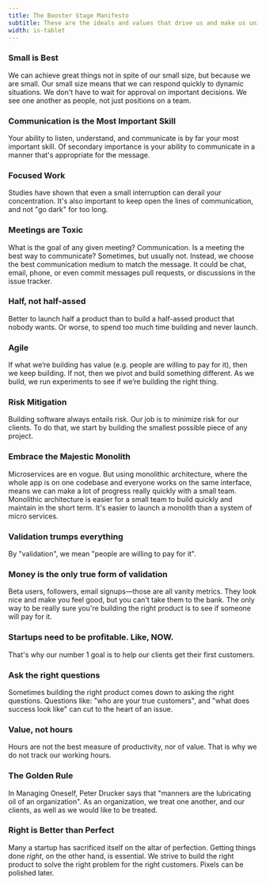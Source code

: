 ```yaml
---
title: The Booster Stage Manifesto
subtitle: These are the ideals and values that drive us and make us unique. 
width: is-tablet
---
```


### Small is Best
We can achieve great things not in spite of our small size, but because we are small. Our small size means that we can respond quickly to dynamic situations. We don't have to wait for approval on important decisions. We see one another as people, not just positions on a team. 

### Communication is the Most Important Skill
Your ability to listen, understand, and communicate is by far your most important skill. Of secondary importance is your ability to communicate in a manner that's appropriate for the message. 

### Focused Work
Studies have shown that even a small interruption can derail your concentration. It's also important to keep open the lines of communication, and not "go dark" for too long. 

### Meetings are Toxic
What is the goal of any given meeting? Communication. Is a meeting the best way to communicate? Sometimes, but usually not. Instead, we choose the best communication medium to match the message. It could be chat, email, phone, or even commit messages pull requests, or discussions in the issue tracker. 

### Half, not half-assed
Better to launch half a product than to build a half-assed product that nobody wants. Or worse, to spend too much time building and never launch. 

### Agile
If what we’re building has value (e.g. people are willing to pay for it), then we keep building. If not, then we pivot and build something different. As we build, we run experiments to see if we’re building the right thing. 

### Risk Mitigation
Building software always entails risk. Our job is to minimize risk for our clients. To do that, we start by building the smallest possible piece of any project. 

### Embrace the Majestic Monolith
Microservices are en vogue. But using monolithic architecture, where the whole app is on one codebase and everyone works on the same interface, means we can make a lot of progress really quickly with a small team. Monolithic architecture is easier for a small team to build quickly and maintain in the short term. It's easier to launch a monolith than a system of micro services. 

### Validation trumps everything
By "validation", we mean "people are willing to pay for it". 

### Money is the only true form of validation
Beta users, followers, email signups—those are all vanity metrics. They look nice and make you feel good, but you can't take them to the bank. The only way to be really sure you're building the right product is to see if someone will pay for it. 

### Startups need to be profitable. Like, NOW. 
That's why our number 1 goal is to help our clients get their first customers. 

### Ask the right questions
Sometimes building the right product comes down to asking the right questions. Questions like: "who are your true customers", and "what does success look like" can cut to the heart of an issue. 

### Value, not hours
Hours are not the best measure of productivity, nor of value. That is why we do not track our working hours. 

### The Golden Rule
In Managing Oneself, Peter Drucker says that "manners are the lubricating oil of an organization". As an organization, we treat one another, and our clients, as well as we would like to be treated. 
  
### Right is Better than Perfect
Many a startup has sacrificed itself on the altar of perfection. 
Getting things done *right*, on the other hand, is essential. We strive to build the right product to solve the right problem for the right customers. Pixels can be polished later. 